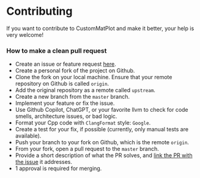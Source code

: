 Contributing
============
If you want to contribute to CustomMatPlot and make it better, your help is very welcome!

### How to make a clean pull request

- Create an issue or feature request [here](https://github.com/franshej/CustomMatPlot/issues/new).
- Create a personal fork of the project on Github.
- Clone the fork on your local machine. Ensure that your remote repository on Github is called `origin`.
- Add the original repository as a remote called `upstream`.
- Create a new branch from the `master` branch.
- Implement your feature or fix the issue.
- Use Github Copilot, ChatGPT, or your favorite llvm to check for code smells, architecture issues, or bad logic.
- Format your Cpp code with `ClangFormat` style: `Google`.
- Create a test for your fix, if possible (currently, only manual tests are available).
- Push your branch to your fork on Github, which is the remote `origin`.
- From your fork, open a pull request to the `master` branch.
- Provide a short description of what the PR solves, and [link the PR with the issue](https://docs.github.com/en/issues/tracking-your-work-with-issues/linking-a-pull-request-to-an-issue) it addresses.
- 1 approval is required for merging.
